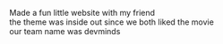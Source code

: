 Made a fun little website with my friend <br> 
the theme was inside out since we both liked the movie <br>
our team name was devminds
